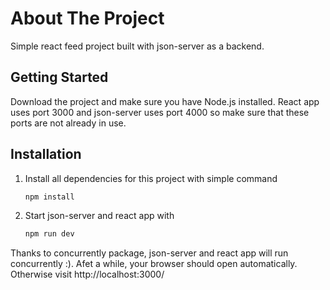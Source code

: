 # About The Project

Simple react feed project built with json-server as a backend.

## Getting Started

Download the project and make sure you have Node.js installed.
React app uses port 3000 and json-server uses port 4000 so make sure that these ports are not already in use.

## Installation

1. Install all dependencies for this project with simple command

   ```sh
   npm install
   ```

2. Start json-server and react app with

   ```sh
   npm run dev
   ```

Thanks to concurrently package, json-server and react app will run concurrently :). Afet a while, your browser should open automatically. Otherwise visit http://localhost:3000/
